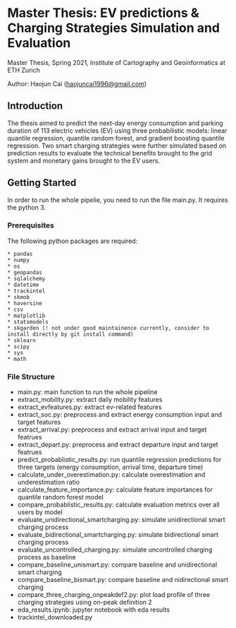 # Master Thesis: EV predictions & Charging Strategies Simulation and Evaluation
Master Thesis, Spring 2021, Institute of Cartography and Geoinformatics at ETH Zurich 

Author: Haojun Cai (haojuncai1996@gmail.com)

## Introduction
The thesis aimed to predict the next-day energy consumption and parking duration of 113 electric vehicles (EV) using three probabilistic models: linear quantile regression, quantile random forest, and gradient boosting quantile regression. Two smart charging strategies were further simulated based on prediction results to evaluate the technical benefits brought to the grid system and monetary gains brought to the EV users.

## Getting Started

In order to run the whole pipelie, you need to run the file main.py. It requires the python 3.

### Prerequisites

The following python packages are required: 
```
* pandas
* numpy
* os
* geopandas
* sqlalchemy
* datetime
* trackintel
* skmob
* haversine
* csv
* matplotlib
* statsmodels
* skgarden (! not under good maintainence currently, consider to install directly by git install command)
* sklearn
* scipy
* sys
* math
```

### File Structure
   - main.py: main function to run the whole pipeline
   - extract_mobility.py: extract daily mobility features
   - extract_evfeatures.py: extract ev-related features 
   - extract_soc.py: preprocess and extract energy consumption input and target features
   - extract_arrival.py: preprocess and extract arrival input and target featrues
   - extract_depart.py: preprocess and extract departure input and target featrues
   - predict_probablistic_results.py: run quantile regression predictions for three targets (energy consumption, arrival time, departure time)
   - calculate_under_overestimation.py: calculate overestimation and underestimation ratio
   - calculate_feature_importance.py: calculate feature importances for quantile random forest model
   - compare_probablistic_results.py: calculate evaluation metrics over all users by model 
   - evaluate_unidirectional_smartcharging.py: simulate unidirectional smart charging process
   - evaluate_bidirectional_smartcharging.py: simulate bidirectional smart charging process
   - evaluate_uncontrolled_charging.py: simulate uncontrolled charging process as baseline
   - compare_baseline_unismart.py: compare baseline and unidirectional smart charging
   - compare_baseline_bismart.py: compare baseline and nidirectional smart charging
   - compare_three_charging_onpeakdef2.py: plot load profile of three charging strategies using on-peak definition 2
   - eda_results.ipynb: jupyter notebook with eda results
   - trackintel_downloaded.py
